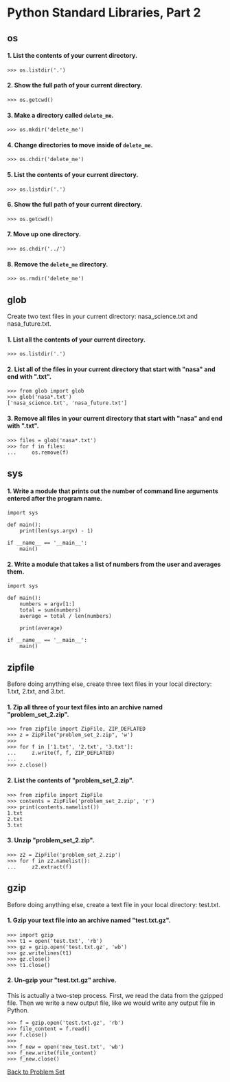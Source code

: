 # Python Standard Libraries, Part 2


## os

#### 1. List the contents of your current directory.

    >>> os.listdir('.')

#### 2. Show the full path of your current directory.

    >>> os.getcwd()

#### 3. Make a directory called `delete_me`.

    >>> os.mkdir('delete_me')

#### 4. Change directories to move inside of `delete_me`.

    >>> os.chdir('delete_me')

#### 5. List the contents of your current directory.

    >>> os.listdir('.')

#### 6. Show the full path of your current directory.

    >>> os.getcwd()

#### 7. Move up one directory.

    >>> os.chdir('../')

#### 8. Remove the `delete_me` directory.

    >>> os.rmdir('delete_me')


## glob

Create two text files in your current directory: nasa_science.txt and nasa_future.txt.

#### 1. List all the contents of your current directory.

    >>> os.listdir('.')

#### 2. List all of the files in your current directory that start with "nasa" and end with ".txt".

    >>> from glob import glob
    >>> glob('nasa*.txt')
    ['nasa_science.txt', 'nasa_future.txt']

#### 3. Remove all files in your current directory that start with "nasa" and end with ".txt".

    >>> files = glob('nasa*.txt')
    >>> for f in files:
    ...     os.remove(f)
    

## sys

#### 1. Write a module that prints out the number of command line arguments entered after the program name.

    import sys

    def main():
        print(len(sys.argv) - 1)
    
    if __name__ == '__main__':
        main()

#### 2. Write a module that takes a list of numbers from the user and averages them.

    import sys

    def main():
        numbers = argv[1:]
        total = sum(numbers)
        average = total / len(numbers)
        
        print(average)
    
    if __name__ == '__main__':
        main()

## zipfile

Before doing anything else, create three text files in your local directory: 1.txt, 2.txt, and 3.txt.

#### 1. Zip all three of your text files into an archive named "problem_set_2.zip".

    >>> from zipfile import ZipFile, ZIP_DEFLATED
    >>> z = ZipFile("problem_set_2.zip", 'w')
    >>> 
    >>> for f in ['1.txt', '2.txt', '3.txt']:
    ...     z.write(f, f, ZIP_DEFLATED)
    ... 
    >>> z.close()

#### 2. List the contents of "problem_set_2.zip".

    >>> from zipfile import ZipFile
    >>> contents = ZipFile('problem_set_2.zip', 'r')
    >>> print(contents.namelist())
    1.txt
    2.txt
    3.txt

#### 3. Unzip "problem_set_2.zip".

    >>> z2 = ZipFile('problem_set_2.zip')
    >>> for f in z2.namelist():
    ...     z2.extract(f)


## gzip

Before doing anything else, create a text file in your local directory: test.txt.

#### 1. Gzip your text file into an archive named "test.txt.gz".

    >>> import gzip
    >>> t1 = open('test.txt', 'rb')
    >>> gz = gzip.open('test.txt.gz', 'wb')
    >>> gz.writelines(t1)
    >>> gz.close()
    >>> t1.close()

#### 2. Un-gzip your "test.txt.gz" archive.

This is actually a two-step process. First, we read the data from the gzipped file. Then we write a new output file, like we would write any output file in Python.

    >>> f = gzip.open('test.txt.gz', 'rb')
    >>> file_content = f.read()
    >>> f.close()
    >>> 
    >>> f_new = open('new_test.txt', 'wb')
    >>> f_new.write(file_content)
    >>> f_new.close()



[Back to Problem Set](problem_set_2_batteries.md)
